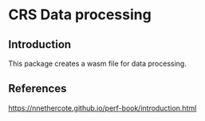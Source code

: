 # CRS Data processing

## Introduction
This package creates a wasm file for data processing.  

## References
https://nnethercote.github.io/perf-book/introduction.html
